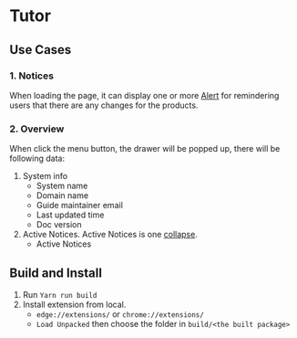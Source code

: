 # Tutor

## Use Cases

### 1. Notices

When loading the page, it can display one or more [Alert](https://daisyui.com/components/alert/) for remindering users that there are any changes for the products.

### 2. Overview

When click the menu button, the drawer will be popped up, there will be following data:
1. System info
    - System name
    - Domain name
    - Guide maintainer email
    - Last updated time
    - Doc version
2. Active Notices. Active Notices is one [collapse](https://daisyui.com/components/collapse/).
    - Active Notices


## Build and Install

1. Run `Yarn run build`
2. Install extension from local.
    - `edge://extensions/` or `chrome://extensions/`
    - `Load Unpacked` then choose the folder in `build/<the built package>`
